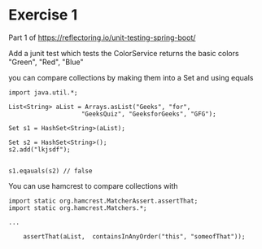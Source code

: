 # Exercise 1
Part 1 of https://reflectoring.io/unit-testing-spring-boot/


Add a junit test which tests the ColorService returns the basic colors 
"Green", "Red", "Blue"

you can compare collections by making them into a Set and using equals

``` 
import java.util.*;

List<String> aList = Arrays.asList("Geeks", "for",
                    "GeeksQuiz", "GeeksforGeeks", "GFG");

Set s1 = HashSet<String>(aList);

Set s2 = HashSet<String>();
s2.add("lkjsdf");


s1.eqauals(s2) // false
```


You can use hamcrest to compare collections with

```
import static org.hamcrest.MatcherAssert.assertThat;
import static org.hamcrest.Matchers.*;

...

    assertThat(aList,  containsInAnyOrder("this", "someofThat"));

```